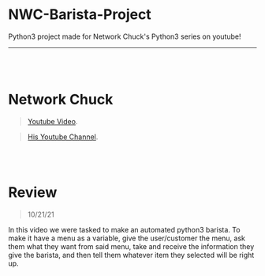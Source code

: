 # NWC-Barista-Project
Python3 project made for Network Chuck's Python3 series on youtube!
__ __
<br />
<br />


# Network Chuck

> [Youtube Video](https://www.youtube.com/watch?v=IXr0-J5XXMA&t).

> [His Youtube Channel](https://www.youtube.com/channel/UC9x0AN7BWHpCDHSm9NiJFJQ).


<br />
<br />

# Review
> 10/21/21

In this video we were tasked to make an automated python3 barista. To make it have a menu as a variable, give the user/customer the menu, ask them what they want from said menu, take and receive the information they give the barista, and then tell them whatever item they selected will be right up.
